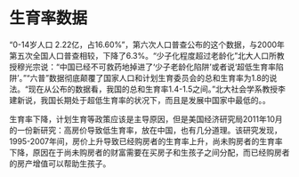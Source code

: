 # 生育率数据

“0-14岁人口 2.22亿，占16.60%”，第六次人口普查公布的这个数据，与2000年第五次全国人口普查相较，下降了6.3%。“少子化程度超过老龄化”北大人口所教授穆光宗说：“中国已经不可救药地掉进了‘少子老龄化陷阱’或者说‘超低生育率陷阱’。”“六普”数据彻底颠覆了国家人口和计划生育委员会的总和生育率为1.8的说法。“现在从公布的数据看，我国的总和生育率1.4-1.5之间。”北大社会学系教授李建新说，我国长期处于超低生育率的状况下，而且是发展中国家中最低的。。
    
生育率下降，计划生育等政策应该是主导原因，但是美国经济研究局2011年10月的一份新研究：高房价导致低生育率，放在中国，也有几分道理。该研究发现，1995-2007年间，房价上升导致已经购房者的生育率上升，尚未购房者的生育率下降，原因在于尚未购房者的财富需要在买房子和生孩子之间分配，而已经购房者的房产增值可以帮助生孩子。 
